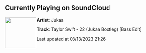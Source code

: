 ## Currently Playing on SoundCloud

[<img align="left" width="100" src="https://i1.sndcdn.com/artworks-jky7xHy9UYaYxQx7-BfsSgg-t500x500.jpg">](https://soundcloud.com/jukaamusic/22-bootleg-bass-edit?in=saxurn/sets/fartificial-intelligence)

**Artist**: Jukaa 

**Track**: Taylor Swift - 22 (Jukaa Bootleg) [Bass Edit]

Last updated at 08/13/2023 21:26
